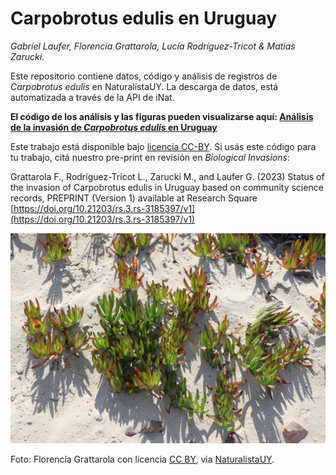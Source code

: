 # Carpobrotus edulis en Uruguay

*Gabriel Laufer, Florencia Grattarola, Lucía Rodríguez-Tricot & Matías Zarucki*.

Este repositorio contiene datos, código y análisis de registros de *Carpobrotus edulis* en NaturalistaUY. La descarga de datos, está automatizada a través de la API de iNat.

**El código de los análisis y las figuras pueden visualizarse aquí: [Análisis de la invasión de *Carpobrotus edulis* en Uruguay](https://bienflorencia.github.io/carpobrotus-uruguay/code/carpobrotus-uruguay.html)**

Este trabajo está disponible bajo [licencia CC-BY](https://creativecommons.org/licenses/by/4.0/deed.es). Si usás este código para tu trabajo, citá nuestro pre-print en revisión en *Biological Invasions*:

Grattarola F., Rodríguez-Tricot L., Zarucki M., and Laufer G. (2023) Status of the invasion of Carpobrotus edulis in Uruguay based on community science records, PREPRINT (Version 1) available at Research Square [https://doi.org/10.21203/rs.3.rs-3185397/v1](https://doi.org/10.21203/rs.3.rs-3185397/v1)



![](docs/Carpobrotus_edulis.jpeg)

Foto: Florencia Grattarola con licencia [CC BY](http://creativecommons.org/licenses/by/4.0/), via [NaturalistaUY](https://www.naturalista.uy/observations/38173952).
